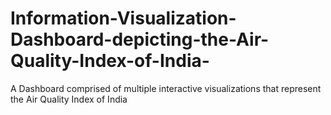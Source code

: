 # Information-Visualization-Dashboard-depicting-the-Air-Quality-Index-of-India-
A Dashboard comprised of multiple interactive visualizations that represent the Air Quality Index of India
